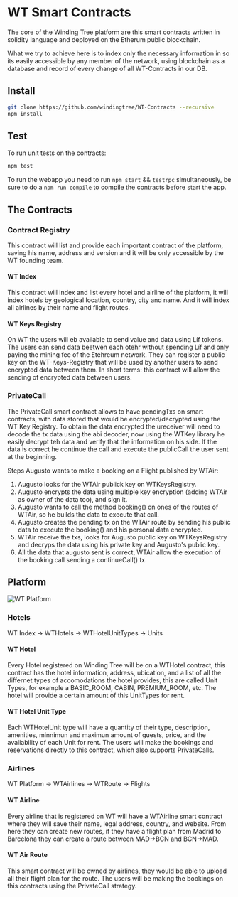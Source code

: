 # WT Smart Contracts

The core of the Winding Tree platform are this smart contracts written in solidity language and deployed on the Etherum public blockchain.

What we try to achieve here is to index only the necessary information in so its easily accessible by any member of the network, using blockchain as a database and record of every change of all WT-Contracts in our DB.

## Install

```sh
git clone https://github.com/windingtree/WT-Contracts --recursive
npm install
```

## Test

To run unit tests on the contracts:
```sh
npm test
```

To run the webapp you need to run `npm start` && `testrpc` simultaneously, be sure to do a `npm run compile` to compile the contracts before start the app.

## The Contracts

### Contract Registry

This contract will list and provide each important contract of the platform, saving his name, address and version and it will be only accessible by the WT founding team.

#### WT Index

This contract will index and list every hotel and airline of the platform, it will index hotels by geological location, country, city and name. And it will index all airlines by their name and flight routes.

#### WT Keys Registry

On WT the users will eb available to send value and data using Líf tokens. The users can send data beetwen each otehr without spending Líf and only paying the mining fee of the Etehreum network. They can register a public key on the WT-Keys-Registry that will be used by another users to send encrypted data between them.
In short terms: this contract will allow the sending of encrypted data between users.

### PrivateCall

The PrivateCall smart contract allows to have pendingTxs on smart contracts, with data stored that would be encrypted/decrypted using the WT Key Registry. To obtain the data encrypted the ureceiver will need to decode the tx data using the abi decoder, now using the WTKey library he easily decrypt teh data and verify that the information on his side. If the data is correct he continue the call and execute the publicCall the user sent at the beginning.

Steps Augusto wants to make a booking on a Flight published by WTAir:

1. Augusto looks for the WTAir publick key on WTKeysRegistry.
2. Augusto encrypts the data using multiple key encryption (adding WTAir as owner of the data too), and sign it.
3. Augusto wants to call the method booking() on ones of the routes of WTAir, so he builds the data to execute that call.
4. Augusto creates the pending tx on the WTAir route by sending his public data to execute the booking() and his personal data encrypted.
5. WTAir receive the txs, looks for Augusto public key on WTKeysRegistry and decryps the data using his private key and Augusto's public key.
6. All the data that augusto sent is correct, WTAir allow the execution of the booking call sending a continueCall() tx.

## Platform

![WT Platform](http://i67.tinypic.com/2wc40lw.png)

### Hotels

WT Index -> WTHotels -> WTHotelUnitTypes -> Units

#### WT Hotel

Every Hotel registered on Winding Tree will be on a WTHotel contract, this contract has the hotel information, address, ubication, and a list of all the differnet types of accomodations the hotel provides, this are called Unit Types, for example a BASIC_ROOM, CABIN, PREMIUM_ROOM, etc. The hotel will provide a certain amount of this UnitTypes for rent.

#### WT Hotel Unit Type

Each WTHotelUnit type will have a quantity of their type, description, amenities, minnimun and maximun amount of guests, price, and the avaliability of each Unit for rent. The users will make the bookings and reservations directly to this contract, which also supports PrivateCalls.

### Airlines

WT Platform -> WTAirlines -> WTRoute -> Flights

#### WT Airline

Every airline that is registered on WT will have a WTAirline smart contract where they will save their name, legal address, country, and website. From here they can create new routes, if they have a flight plan from Madrid to Barcelona they can create a route between MAD->BCN and BCN->MAD.

#### WT Air Route

This smart contract will be owned by airlines, they would be able to upload all their flight plan for the route. The users will be making the bookings on this contracts using the PrivateCall strategy.
